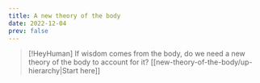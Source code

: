 ```yaml
---
title: A new theory of the body
date: 2022-12-04
prev: false
---
```




> [!HeyHuman]
> If wisdom comes from the body, do we need a new theory of the body to account for it? [[new-theory-of-the-body/up-hierarchy|Start here]]
